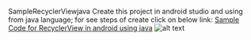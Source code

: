 SampleRecyclerViewjava
Create this project in android studio and using from java language;
for see steps of create click on below link:
[Sample Code for RecyclerView in android using java](http://samplecode.site/sample-code-for-recyclerview-in-android-using-java/)
![alt text](http://samplecode.site/wp-content/uploads/2019/08/Sample-Code-for-RecyclerView-in-android-using-java-1.jpg)
